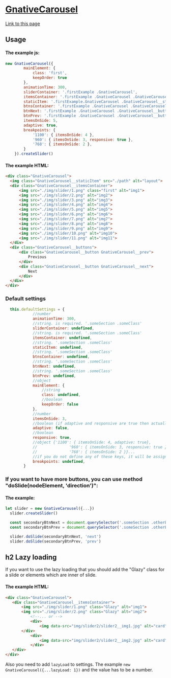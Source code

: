 # [GnativeCarousel](https://truegelen.github.io/GnativeCarousel/dist/)
[Link to this page](https://truegelen.github.io/GnativeCarousel/dist/)

Usage
-----------------------------
#### The example js:
````js
new GnativeCarousel({
		mainElement: {
			class: 'first',
			keepOrder: true
		},
		animationTime: 300,
		sliderContainer: '.firstExample .GnativeCarousel',
		itemsContainer: '.firstExample .GnativeCarousel .GnativeCarousel__itemsContainer',
		staticItem: '.firstExample.GnativeCarousel .GnativeCarousel__staticItem',
		btnsContainer: '.firstExample .GnativeCarousel .GnativeCarousel__buttons',
		btnNext: '.firstExample .GnativeCarousel .GnativeCarousel__buttons .GnativeCarousel__next',
		btnPrev: '.firstExample .GnativeCarousel .GnativeCarousel__buttons .GnativeCarousel__prev',
		itemsOnSide: 5,
		adaptive: true,
		breakpoints: {
			'1100': { itemsOnSide: 4 },
			'960': { itemsOnSide: 3, responsive: true },
			'768': { itemsOnSide: 2 },
		}
	}).createSlider()
  ````
  
  #### The example HTML:
  ````html
<div class="GnativeCarousel">
	<img class="GnativeCarousel__staticItem" src="./path" alt="layout">
	<div class="GnativeCarousel__itemsContainer">
		<img src="./img/slider/1.png" class="first" alt="img1">
		<img src="./img/slider/2.png" alt="img2">
		<img src="./img/slider/3.png" alt="img3">
		<img src="./img/slider/4.png" alt="img4">
		<img src="./img/slider/5.png" alt="img5">
		<img src="./img/slider/6.png" alt="img6">
		<img src="./img/slider/7.png" alt="img7">
		<img src="./img/slider/8.png" alt="img8">
		<img src="./img/slider/9.png" alt="img9">
		<img src="./img/slider/10.png" alt="img10">
		<img src="./img/slider/11.png" alt="img11">
	</div>
	<div class="GnativeCarousel__buttons">
		<div class="GnativeCarousel__button GnativeCarousel__prev">
			Previous
		</div>
		<div class="GnativeCarousel__button GnativeCarousel__next">
			Next
		</div>
	</div>
</div>
````
  
  ### Default settings
  
````js
  this.defaultSettings = {
			//number
			animationTime: 300,
			//string. is required. '.someSection .someClass' 
			sliderContainer: undefined,
			//string. is required. '.someSection .someClass' 
			itemsContainer: undefined,
			//string. '.someSection .someClass' 
			staticItem: undefined,
			//string. '.someSection .someClass' 
			btnsContainer: undefined,
			//string. '.someSection .someClass' 
			btnNext: undefined,
			//string. '.someSection .someClass' 
			btnPrev: undefined,
			//object
			mainElement: {
				//string
				class: undefined,
				//boolean
				keepOrder: false
			},
			//number
			itemsOnSide: 3,
			//boolean (if adaptive and responsive are true then actually it will be responsive: true)
			adaptive: false,
			//boolean
			responsive: true,
			//object {'1100': { itemsOnSide: 4, adaptive: true},
			//				'960': { itemsOnSide: 3, responsive: true }, 
			//				'768': { itemsOnSide: 2 }}...
			//if you do not define any of these keys, it will be assigned the previous value
			breakpoints: undefined,
		}
  ````
  
  ### If you want to have more buttons, you can use method "doSlide(nodeElement, 'direction')":
  #### The example:
  
  ````js
  let slider = new GnativeCarousel({...})
	slider.createSlider()

	const secondaryBtnNext = document.querySelector('.someSection .otherButtons .otherButtons_button-next')
	const secondaryBtnPrev = document.querySelector('.someSection .otherButtons .otherButtons_button-prev')

	slider.doSlide(secondaryBtnNext, 'next')
	slider.doSlide(secondaryBtnPrev, 'prev')
  ````

h2 Lazy loading
-------------------------
If you want to use the lazy loading that you should add the "Glazy" class for a slide or elements which are inner of slide.

#### The example HTML:
 ````html
<div class="GnativeCarousel">
	<div class="GnativeCarousel__itemsContainer">
		<img src="./img/slider/1.png" class="Glazy" alt="img1">
		<img src="./img/slider/2.png" class="Glazy" alt="img2">    
    		<!--... or -->
    		<div>
        		<img data-src="img/slider2/slider2__img1.jpg" alt="card" class="Glazy">
   		</div>
    		<div>
      			<img data-src="img/slider2/slider2__img2.jpg" alt="card" class="Glazy">
    		</div>
	</div>
</div>
````
Also you need to add `lazyLoad` to settings. The example `new GnativeCarousel({...lazyLoad: 1})` and the value has to be a number.
